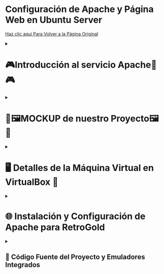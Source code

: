 # Configuración de Apache y Página Web en Ubuntu Server

<a href="https://github.com/ImDeathWis/Proyecto-pagina-emulacion./blob/main/README.md" target="_blank">Haz clic aquí Para Volver a la Página Original</a>

<details><summary><h1><strong>🎮​Introducción al servicio Apache​👾​🎮</strong></h1></summary>

<h2>📌 ¿Qué es Apache?</h2>
Apache HTTP Server, es un servidor web de código abierto que nos permite la publicación de sitios web y aplicaciones en Internet o en redes locales. Es uno de los servidores web más utilizados en el mundo debido a su <strong>flexibilidad, estabilidad y compatibilidad con múltiples sistemas operativos</strong>.

<h2>❓ ¿Por qué es necesario?</h2>

✅ Permite alojar páginas web y aplicaciones de forma accesible desde Internet.  
✅ Soporta múltiples lenguajes de programación como <strong>PHP y Python</strong>.  
✅ Es altamente <strong>configurable</strong> y permite módulos para mejorar su funcionalidad.  
✅ Es <strong>seguro</strong>, con opciones avanzadas de autenticación y cifrado.      
✅ Funciona en plataformas como <strong>Linux, Windows y macOS</strong>. 

<h2>🌐 ¿Dónde hay información oficial?</h2>

https://www.digitalocean.com/community/tutorials/how-to-install-the-apache-web-server-on-ubuntu-20-04-es  
https://httpd.apache.org/docs/trunk/es/install.html  
https://www.ionos.es/digitalguide/servidores/configuracion/instalar-apache-en-ubuntu/  
https://extassisnetwork.com/tutoriales/como-instalar-apache-en-ubuntu/

</details>

<details><summary><h1><strong>🎨🖼️MOCKUP de nuestro Proyecto🖼️🎨</strong></h1></summary>
<p>Aquí subimos el link de nuestros mockup para que lo visualicen como sería la meta final (visual) de la Página Web.</p>

<h2>Previsualizacion de como se veria la WEB</h2>
https://www.figma.com/design/8jn705VLBuXTJVUrUUnT1i/Retrogold?node-id=0-1&p=f&t=EcJ4naGGRlGmIWIv-0

<h2>Mapa de navegación de como se veria la WEB en funsionamiento</h2>
https://www.figma.com/proto/8jn705VLBuXTJVUrUUnT1i/Retrogold?node-id=0-1&p=f&t=EcJ4naGGRlGmIWIv-0&scaling=scale-down&content-scaling=fixed&page-id=0%3A1&starting-point-node-id=3%3A15

</details>


<details><summary><h1><strong>🖥️ Detalles de la Máquina Virtual en VirtualBox 🚀</strong></h1></summary>

<h3>Detalles de la MV</h3>

- <strong>Nombre:</strong> `ServidorApache`
- <strong>Tipo:</strong> Ubuntu (64-bit)  

<h3>Asignación de Recursos</h3>

- <strong>3 procesadores</strong>  
- <strong>4096 MB de RAM</strong>  
- <strong>Disco de 25 GB</strong>
- <strong>ISO: ubuntu-24.04.1-live-server-amd64.iso</strong>  

<h3>Configuración de Red</h3>

- En <strong>Adaptador 1</strong>, selecciona `Red NAT` 🌐 con la red <strong>192.168.6.0/24</strong>.
  
</details>


<details><summary><h1>🌐 Instalación y Configuración de Apache para RetroGold</h1></summary>

Este documento resume los pasos realizados para instalar y configurar el servidor Apache que aloja la web de **RetroGold**.



<details><summary><h2>📦 Instalación de Apache</h2></summary>

```bash
sudo apt update && sudo apt upgrade -y
sudo apt install apache2 -y
sudo systemctl status apache2
```

Verificamos que Apache esté activo con:

```bash
sudo systemctl status apache2
```

</details>

<details><summary><h2>⚙️ Configuración de Apache</h2></summary>

La máquina del servidor recibe **IP estática 192.168.6.20** gracias al servidor **DHCP de Sophos**.  
Se configuró el archivo `/etc/apache2/sites-available/000-default.conf` para apuntar a la ruta del sitio web:

```apache
<VirtualHost *:80>
    ServerAdmin webmaster@retrogold.es
    DocumentRoot /var/www/retrogolds
    DirectoryIndex portada.html

    ServerName retrogold.es
    ServerAlias www.retrogold.com

    ErrorLog ${APACHE_LOG_DIR}/error.log
    CustomLog ${APACHE_LOG_DIR}/access.log combined
</VirtualHost>
```

Activamos y recargamos la configuración:

```bash
sudo a2ensite 000-default.conf
sudo systemctl reload apache2
sudo apachectl -S
```

</details>

<details><summary><h2>🧪 Configuración de Cliente (/etc/hosts)</h2></summary>

En la máquina cliente, añadimos la IP estática al archivo `/etc/hosts` para asociar el dominio `www.retrogold.com`:

```bash
sudo nano /etc/hosts
```

Y se añadió la siguiente línea:

```text
192.168.6.20    www.retrogold.com
```

Esto permite acceder correctamente al servidor Apache desde un navegador en la red local usando el dominio `www.retrogold.com`.

</details>

<details><summary><h2>🗃️ Base de Datos del Proyecto: web_retrogold</h2></summary>

Como parte del sistema de gestión de usuarios y roles de RetroGold, se diseñó y configuró una base de datos relacional llamada **`web_retrogold`** utilizando **MariaDB 10.4** y gestionada con **phpMyAdmin**.

### 📐 Estructura General

La base de datos se compone de las siguientes tablas clave:

- **usuarios**: Guarda la información principal de los usuarios registrados. Soporta roles `admin` y `user`.
- **administradores**: Información extendida sobre usuarios con privilegios elevados. Incluye estado `activo` o `suspendido`.
- **moderadores**: Encargados de validar las solicitudes de administrador. Guardan contraseña cifrada.
- **solicitudes_admin**: Recoge los formularios de los usuarios que desean ser administradores. Incluye estado (`pendiente`, `aceptado`, `rechazado`) y la contraseña encriptada que se validará.
- **claves_validas**: Tabla que contiene claves únicas generadas por moderadores para permitir el acceso restringido. Cada clave tiene un estado (`usada` o no).
- **mensaje**: Permite intercambiar mensajes simples entre usuarios registrados.

### 🔐 Seguridad

- Las contraseñas de usuarios, moderadores y administradores están cifradas con **bcrypt**.
- Solo se puede acceder a funciones administrativas usando una clave generada por un moderador y almacenada en `claves_validas`.
- Todas las tablas están indexadas correctamente con claves primarias y únicas para `correo` y `username` donde corresponde.

### 🧪 Datos de prueba incluidos

Se cargaron registros de prueba para validar el flujo completo del sistema, incluyendo solicitudes pendientes y usuarios ya registrados.

Esta base de datos alimenta todo el sistema de login, solicitudes y gestión de perfiles de RetroGold.

</details>


</details>

<details><summary><h2>💾 Código Fuente del Proyecto y Emuladores Integrados</h2></summary>

### 🌐 Repositorio Web del Proyecto RetroGold

Puedes ver el código fuente completo del sitio web aquí:  
🔗 [Código Web RetroGold (HTML, CSS, JS, PHP, SQL, Python)](https://github.com/ImDeathWis/Proyecto-pagina-emulacion./tree/main/CODIGOWEB)

# 🧠 Resumen General del Funcionamiento de la Web RetroGold

**RetroGold** es una plataforma web que permite a los usuarios acceder y jugar videojuegos clásicos desde el navegador, además de gestionar un sistema completo de login, roles, administración y verificación mediante claves.

---

## 🎮 Emuladores Retro Integrados

La web ofrece integración directa en el navegador de los siguientes emuladores utilizando **WebAssembly**:

- **JSNES** (NES)  
- **MAME** (Arcade)  
- **JSN64** (Nintendo 64)  

📁 Las ROMs están almacenadas localmente y se enlazan dinámicamente desde la interfaz.

---

## 👤 Registro y Gestión de Usuarios

### 📝 `registerUser.html`
Formulario accesible para cualquier visitante para registrarse como **usuario normal**.  
- Guarda datos en la tabla `usuarios`.
- El rol asignado es automáticamente `user`.
- Acceso a emuladores y perfil.

### 🛂 `registerAdmin.html`
Formulario para solicitar acceso como **administrador**, pero solo mediante validación posterior.  
- El solicitante introduce sus datos y una contraseña que se guarda cifrada.
- La solicitud queda en estado `pendiente` en `solicitudes_admin`.

### 🔐 Verificación mediante Clave
- Una vez aceptado, el **moderador** genera una clave única que se guarda en `claves_validas`.
- El aspirante debe verificar su solicitud usando dicha clave para poder convertirse en administrador.

---

## 🔑 Inicio de Sesión (`login.html`)
- Valida credenciales con la base de datos (`usuarios`, `administradores`, `moderadores`).
- Redirige según el rol:
  - `user` ➜ `home.php`
  - `admin` ➜ `dashboardAdmin.php`
  - `moderador` ➜ `panelModerador.php` (u otra ruta según configuración)

---

## 🛡️ Roles y Permisos

### 👤 `user`
- Acceso a juegos, emuladores y su propio perfil.
- Puede navegar libremente por la interfaz retro.

### 🛠️ `admin`
- Accede a un panel de administración (`dashboardAdmin.php`).
- Visualiza usuarios, gestiona contenido, mensajes, y estadísticas.
- **No puede aprobar solicitudes ni generar claves.**

### 🧑‍⚖️ `moderador`
- Accede a un panel exclusivo de moderación.
- Revisa solicitudes desde `solicitudes_admin`.
- Acepta o rechaza candidatos a administrador.
- **Genera claves únicas** para validar el acceso de nuevos administradores.
- Puede ver contraseñas hasheadas y controlar accesos administrativos.

📝 **Resumen:** El **moderador** tiene control sobre el flujo de admisión de administradores. El **administrador** solo tiene acceso a herramientas de gestión interna, sin capacidad de modificar roles ni validar usuarios.

---

## ⚙️ Backend y Aplicación

- Lenguajes usados: HTML, CSS, JS, PHP, SQL, Python.
- Comunicación entre frontend y backend mediante AJAX y formularios.
- Uso de PHP para lógica de login, validación de claves, inserciones en base de datos.
- Base de datos `web_retrogold` con tablas: `usuarios`, `administradores`, `moderadores`, `claves_validas`, `solicitudes_admin`, `mensaje`.

---

✅ Todo el sistema corre sobre Apache en Ubuntu Server con IP estática.  
🔐 El acceso externo fue simulado mediante **SSL VPN Remote Access** (Sophos) y **Ngrok** para exponer servicios localmente.


### 🕹️ Enlaces a Emuladores Integrados

- 🎮 [Emulador JSNES (NES)](https://github.com/ImDeathWis/Proyecto-pagina-emulacion./blob/main/JSNES_Error_Report.md)  
- 🎮 [Emulador MAME (Arcade)](https://github.com/ImDeathWis/Proyecto-pagina-emulacion./blob/main/mame_wasm_guia.md)  
- 🎮 [Emulador JSN64 (Nintendo 64)](https://github.com/ImDeathWis/Proyecto-pagina-emulacion./blob/main/n64.md)  

Cada uno de estos emuladores está integrado en la interfaz web, usando WebAssembly para su funcionamiento en el navegador.

</details>


